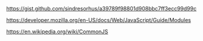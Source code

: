 https://gist.github.com/sindresorhus/a39789f98801d908bbc7ff3ecc99d99c

https://developer.mozilla.org/en-US/docs/Web/JavaScript/Guide/Modules

https://en.wikipedia.org/wiki/CommonJS